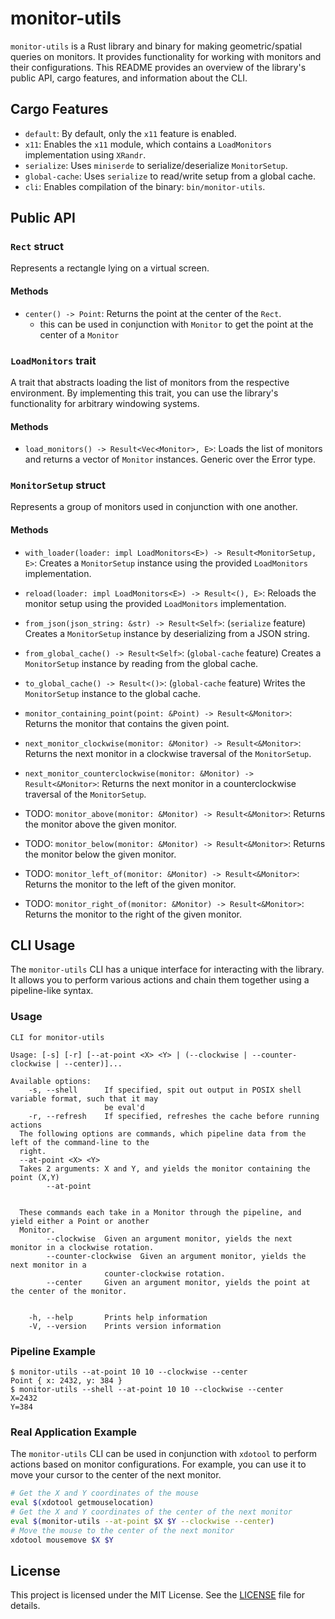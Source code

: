# monitor-utils

`monitor-utils` is a Rust library and binary for making geometric/spatial queries on monitors.
It provides functionality for working with monitors and their configurations.
This README provides an overview of the library's public API, cargo features, and information about the CLI.

## Cargo Features

- `default`: By default, only the `x11` feature is enabled.
- `x11`: Enables the `x11` module, which contains a `LoadMonitors` implementation using `XRandr`.
- `serialize`: Uses `miniserde` to serialize/deserialize `MonitorSetup`.
- `global-cache`: Uses `serialize` to read/write setup from a global cache.
- `cli`: Enables compilation of the binary: `bin/monitor-utils`.

## Public API

### `Rect` struct

Represents a rectangle lying on a virtual screen.

#### Methods

- `center() -> Point`: Returns the point at the center of the `Rect`.
    - this can be used in conjunction with `Monitor` to get the point at the center of a `Monitor`

### `LoadMonitors` trait

A trait that abstracts loading the list of monitors from the respective environment.
By implementing this trait, you can use the library's functionality for arbitrary windowing systems.

#### Methods

- `load_monitors() -> Result<Vec<Monitor>, E>`: Loads the list of monitors and returns a vector of `Monitor` instances. Generic over the Error type.

### `MonitorSetup` struct

Represents a group of monitors used in conjunction with one another.

#### Methods

- `with_loader(loader: impl LoadMonitors<E>) -> Result<MonitorSetup, E>`: Creates a `MonitorSetup` instance using the provided `LoadMonitors` implementation.
- `reload(loader: impl LoadMonitors<E>) -> Result<(), E>`: Reloads the monitor setup using the provided `LoadMonitors` implementation.

- `from_json(json_string: &str) -> Result<Self>`: (`serialize` feature) Creates a `MonitorSetup` instance by deserializing from a JSON string.

- `from_global_cache() -> Result<Self>`: (`global-cache` feature) Creates a `MonitorSetup` instance by reading from the global cache.
- `to_global_cache() -> Result<()>`: (`global-cache` feature) Writes the `MonitorSetup` instance to the global cache.

- `monitor_containing_point(point: &Point) -> Result<&Monitor>`: Returns the monitor that contains the given point.
- `next_monitor_clockwise(monitor: &Monitor) -> Result<&Monitor>`: Returns the next monitor in a clockwise traversal of the `MonitorSetup`.
- `next_monitor_counterclockwise(monitor: &Monitor) -> Result<&Monitor>`: Returns the next monitor in a counterclockwise traversal of the `MonitorSetup`.

- TODO: `monitor_above(monitor: &Monitor) -> Result<&Monitor>`: Returns the monitor above the given monitor.
- TODO: `monitor_below(monitor: &Monitor) -> Result<&Monitor>`: Returns the monitor below the given monitor.
- TODO: `monitor_left_of(monitor: &Monitor) -> Result<&Monitor>`: Returns the monitor to the left of the given monitor.
- TODO: `monitor_right_of(monitor: &Monitor) -> Result<&Monitor>`: Returns the monitor to the right of the given monitor.

## CLI Usage

The `monitor-utils` CLI has a unique interface for interacting with the library.
It allows you to perform various actions and chain them together using a pipeline-like syntax.

### Usage

```plaintext
CLI for monitor-utils

Usage: [-s] [-r] [--at-point <X> <Y> | (--clockwise | --counter-clockwise | --center)]...

Available options:
    -s, --shell      If specified, spit out output in POSIX shell variable format, such that it may
                     be eval'd
    -r, --refresh    If specified, refreshes the cache before running actions
  The following options are commands, which pipeline data from the left of the command-line to the
  right.
  --at-point <X> <Y>
  Takes 2 arguments: X and Y, and yields the monitor containing the point (X,Y)
        --at-point


  These commands each take in a Monitor through the pipeline, and yield either a Point or another
  Monitor.
        --clockwise  Given an argument monitor, yields the next monitor in a clockwise rotation.
        --counter-clockwise  Given an argument monitor, yields the next monitor in a
                     counter-clockwise rotation.
        --center     Given an argument monitor, yields the point at the center of the monitor.


    -h, --help       Prints help information
    -V, --version    Prints version information
```

### Pipeline Example

```plaintext
$ monitor-utils --at-point 10 10 --clockwise --center
Point { x: 2432, y: 384 }
$ monitor-utils --shell --at-point 10 10 --clockwise --center
X=2432
Y=384
```

### Real Application Example

The `monitor-utils` CLI can be used in conjunction with `xdotool` to perform actions based on monitor configurations.
For example, you can use it to move your cursor to the center of the next monitor.

```bash
# Get the X and Y coordinates of the mouse
eval $(xdotool getmouselocation)
# Get the X and Y coordinates of the center of the next monitor
eval $(monitor-utils --at-point $X $Y --clockwise --center)
# Move the mouse to the center of the next monitor
xdotool mousemove $X $Y
```

## License

This project is licensed under the MIT License.
See the [LICENSE](LICENSE) file for details.
